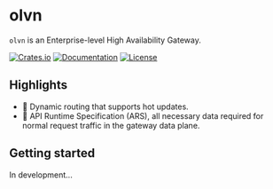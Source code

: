 # olvn

`olvn` is an Enterprise-level High Availability Gateway.

[![Crates.io](https://img.shields.io/crates/v/olvn)](https://crates.io/crates/olvn)
[![Documentation](https://shields.io/docsrs/olvn)](https://docs.rs/olvn)
[![License](https://img.shields.io/crates/l/olvn)](#license)



## Highlights

- 🚀 Dynamic routing that supports hot updates.
- 🎨 API Runtime Specification (ARS), all necessary data required for normal request traffic in the gateway data plane.


## Getting started

In development...




